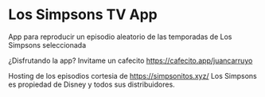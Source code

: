 # Los Simpsons TV App
App para reproducir un episodio aleatorio de las temporadas de Los Simpsons seleccionada

¿Disfrutando la app? Invitame un cafecito https://cafecito.app/juancarruyo


Hosting de los episodios cortesia de https://simpsonitos.xyz/
Los Simpsons es propiedad de Disney y todos sus distribuidores.
